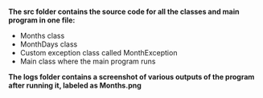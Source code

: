 **The src folder contains the source code for all the classes and main program in one file:**
- Months class
- MonthDays class
- Custom exception class called MonthException
- Main class where the main program runs


**The logs folder contains a screenshot of various outputs of the program after running it, labeled as Months.png**
